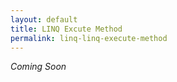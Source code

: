 ```yaml
---
layout: default
title: LINQ Excute Method
permalink: linq-linq-execute-method
---
```




_Coming Soon_